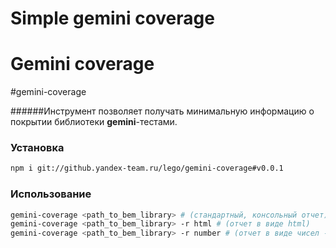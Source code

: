 Simple gemini coverage
=======
Gemini coverage
=======
#gemini-coverage

######Инструмент позволяет получать минимальную информацию о покрытии библиотеки **gemini**-тестами.

### Установка

```bash
npm i git://github.yandex-team.ru/lego/gemini-coverage#v0.0.1
```
### Использование

```bash
gemini-coverage <path_to_bem_library> # (стандартный, консольный отчет)
gemini-coverage <path_to_bem_library> -r html # (отчет в виде html)
gemini-coverage <path_to_bem_library> -r number # (отчет в виде чисел - 3/5)
```
